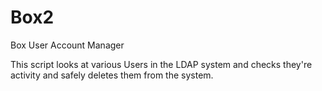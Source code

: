 # Box2
Box User Account Manager

This script looks at various Users in the LDAP system and checks they're activity and safely deletes them from the system. 
